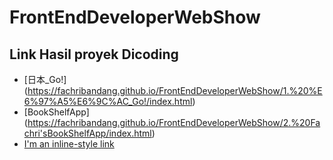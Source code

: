 # FrontEndDeveloperWebShow
## Link Hasil proyek Dicoding
* [日本_Go!] (https://fachribandang.github.io/FrontEndDeveloperWebShow/1.%20%E6%97%A5%E6%9C%AC_Go!/index.html)
* [BookShelfApp] (https://fachribandang.github.io/FrontEndDeveloperWebShow/2.%20Fachri'sBookShelfApp/index.html)
* [I'm an inline-style link](https://fachribandang.github.io/FrontEndDeveloperWebShow/1.%20%E6%97%A5%E6%9C%AC_Go!/index.html)
